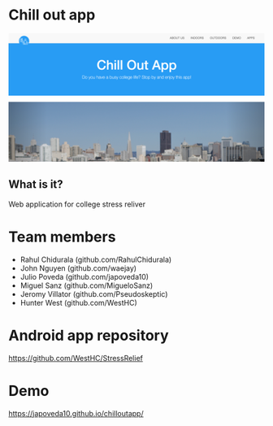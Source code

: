 # Chill out app

![chillOutApp][image1]

[image1]: https://raw.githubusercontent.com/japoveda10/chilloutapp/master/images/homepage.png

## What is it?

Web application for college stress reliver

# Team members
* Rahul Chidurala (github.com/RahulChidurala)
* John Nguyen (github.com/waejay)
* Julio Poveda (github.com/japoveda10)
* Miguel Sanz (github.com/MigueloSanz)
* Jeromy Villator (github.com/Pseudoskeptic)
* Hunter West (github.com/WestHC)

# Android app repository
https://github.com/WestHC/StressRelief

# Demo
https://japoveda10.github.io/chilloutapp/

